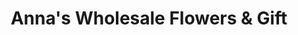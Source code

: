 ---
title: "Anna's Wholesale Flowers & Gift"
url: /garden-grove/annas-wholesale-flowers-und-gift/
shop: Blumen
---